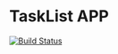 # TaskList APP

[![Build Status](https://travis-ci.com/QNNAKWUE/taskListApp.svg?branch=develop)](https://travis-ci.com/QNNAKWUE/taskListApp)